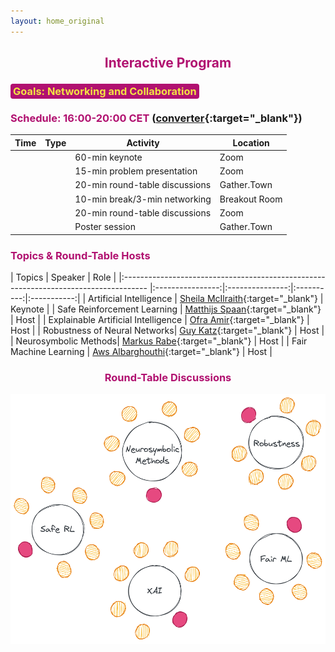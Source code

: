 ```yaml
---
layout: home_original
---
```



<link rel="stylesheet" href="https://maxcdn.bootstrapcdn.com/font-awesome/4.6.0/css/font-awesome.min.css">


## <center><span style="color:#b11170">Interactive Program</span></center>



### <span style="background:#b11170;color:#f3e343;border-radius: 0.25rem;padding: 0.125rem 0.25rem">Goals: Networking and Collaboration</span>



<div class="row">
<div class="col-md-6" markdown="1">

### <span style="color:#b11170">Schedule: 16:00-20:00 CET </span> ([converter](https://time.is/compare/1600_18_Oct_2021_in_CET/local/Melbourne/Los_Angeles/Beijing/New_York){:target="_blank"})


| Time | Type | Activity | Location |
| -------- | :--------: | -------- | -------- | 
| <span class="text-nowrap"><i class="fa fa-hourglass fa-fw"></i> </span> | <span class="text-nowrap"><i class="fa fa-slideshare fa-fw"></i> </span> | 60-min keynote | Zoom |
| <span class="text-nowrap"><i class="fa fa-hourglass-start fa-fw"></i> </span> | <span class="text-nowrap"><i class="fa fa-slideshare fa-fw"></i> </span> | 15-min problem presentation | Zoom |
| <span class="text-nowrap"><i class="fa fa-hourglass-half fa-fw"></i> </span> | <span class="text-nowrap"><i class="fa fa-group fa-fw"></i> </span> | 20-min round-table discussions | Gather.Town |
| <span class="text-nowrap"><i class="fa fa-hourglass-end fa-fw"></i> </span>| <span class="text-nowrap"><i class="fa fa-flash fa-fw"></i> </span> | 10-min break/3-min networking | Breakout Room |
| <span class="text-nowrap"><i class="fa fa-hourglass-half fa-fw"></i> </span>| <span class="text-nowrap"><i class="fa fa-group fa-fw"></i> </span> | 20-min round-table discussions | Zoom|
| <span class="text-nowrap"><i class="fa fa-hourglass fa-fw"></i> </span>| <span class="text-nowrap"><i class="fa fa-slideshare fa-fw"></i> </span> | Poster session | Gather.Town|

</div>
<div class="col-md-6" markdown="1">

### <span style="color:#b11170">Topics & Round-Table Hosts</span>


    
| Topics | Speaker | Role |
|:------------------------------------------------------------------------------------ |:----------------:|:---------------:|:----------:|:-----------:|
| Artificial Intelligence | [Sheila McIlraith](https://www.cs.toronto.edu/~sheila/){:target="_blank"} | Keynote |
| Safe Reinforcement Learning | [Matthijs Spaan](https://www.st.ewi.tudelft.nl/mtjspaan/){:target="_blank"} | Host |
| Explainable Artificial Intelligence | [Ofra Amir](https://scholar.harvard.edu/oamir/home){:target="_blank"} | Host |
| Robustness of Neural Networks| [Guy Katz](https://www.katz-lab.com/){:target="_blank"} | Host |
| Neurosymbolic Methods| [Markus Rabe](https://dblp.org/pid/88/1112-2.html){:target="_blank"} | Host |
| Fair Machine Learning | [Aws Albarghouthi](http://pages.cs.wisc.edu/~aws/){:target="_blank"}  | Host |

</div>
</div>



### <center><span style="color:#b11170">Round-Table Discussions  <span class="text-nowrap"><i class="fa fa-group fa-fw"></i> </span></span></center>


<center><img height="400px" class="center-block" src="resources/tables.png"></center>
